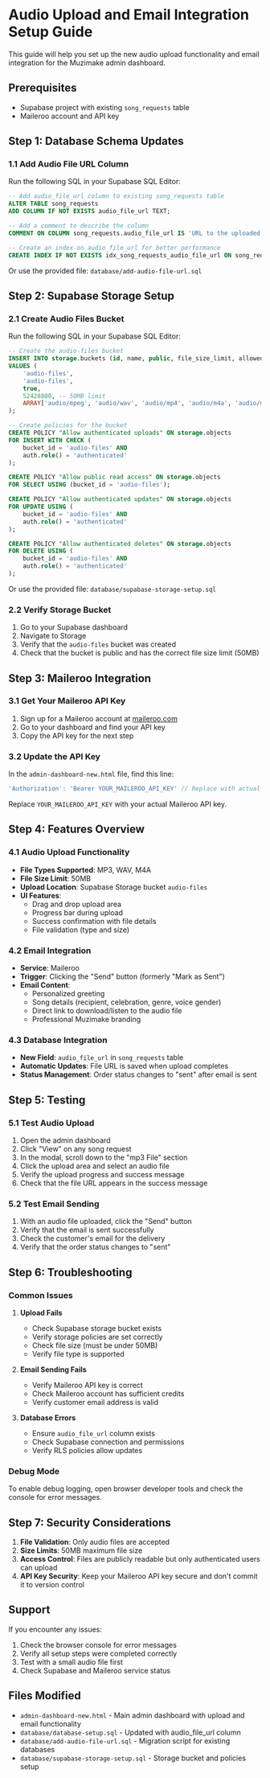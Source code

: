 # Audio Upload and Email Integration Setup Guide

This guide will help you set up the new audio upload functionality and email integration for the Muzimake admin dashboard.

## Prerequisites

- Supabase project with existing `song_requests` table
- Maileroo account and API key

## Step 1: Database Schema Updates

### 1.1 Add Audio File URL Column

Run the following SQL in your Supabase SQL Editor:

```sql
-- Add audio_file_url column to existing song_requests table
ALTER TABLE song_requests 
ADD COLUMN IF NOT EXISTS audio_file_url TEXT;

-- Add a comment to describe the column
COMMENT ON COLUMN song_requests.audio_file_url IS 'URL to the uploaded audio file in Supabase Storage';

-- Create an index on audio_file_url for better performance
CREATE INDEX IF NOT EXISTS idx_song_requests_audio_file_url ON song_requests(audio_file_url);
```

Or use the provided file: `database/add-audio-file-url.sql`

## Step 2: Supabase Storage Setup

### 2.1 Create Audio Files Bucket

Run the following SQL in your Supabase SQL Editor:

```sql
-- Create the audio-files bucket
INSERT INTO storage.buckets (id, name, public, file_size_limit, allowed_mime_types)
VALUES (
    'audio-files',
    'audio-files',
    true,
    52428800, -- 50MB limit
    ARRAY['audio/mpeg', 'audio/wav', 'audio/mp4', 'audio/m4a', 'audio/mp3']
);

-- Create policies for the bucket
CREATE POLICY "Allow authenticated uploads" ON storage.objects
FOR INSERT WITH CHECK (
    bucket_id = 'audio-files' AND 
    auth.role() = 'authenticated'
);

CREATE POLICY "Allow public read access" ON storage.objects
FOR SELECT USING (bucket_id = 'audio-files');

CREATE POLICY "Allow authenticated updates" ON storage.objects
FOR UPDATE USING (
    bucket_id = 'audio-files' AND 
    auth.role() = 'authenticated'
);

CREATE POLICY "Allow authenticated deletes" ON storage.objects
FOR DELETE USING (
    bucket_id = 'audio-files' AND 
    auth.role() = 'authenticated'
);
```

Or use the provided file: `database/supabase-storage-setup.sql`

### 2.2 Verify Storage Bucket

1. Go to your Supabase dashboard
2. Navigate to Storage
3. Verify that the `audio-files` bucket was created
4. Check that the bucket is public and has the correct file size limit (50MB)

## Step 3: Maileroo Integration

### 3.1 Get Your Maileroo API Key

1. Sign up for a Maileroo account at [maileroo.com](https://maileroo.com)
2. Go to your dashboard and find your API key
3. Copy the API key for the next step

### 3.2 Update the API Key

In the `admin-dashboard-new.html` file, find this line:

```javascript
'Authorization': 'Bearer YOUR_MAILEROO_API_KEY' // Replace with actual API key
```

Replace `YOUR_MAILEROO_API_KEY` with your actual Maileroo API key.

## Step 4: Features Overview

### 4.1 Audio Upload Functionality

- **File Types Supported**: MP3, WAV, M4A
- **File Size Limit**: 50MB
- **Upload Location**: Supabase Storage bucket `audio-files`
- **UI Features**:
  - Drag and drop upload area
  - Progress bar during upload
  - Success confirmation with file details
  - File validation (type and size)

### 4.2 Email Integration

- **Service**: Maileroo
- **Trigger**: Clicking the "Send" button (formerly "Mark as Sent")
- **Email Content**:
  - Personalized greeting
  - Song details (recipient, celebration, genre, voice gender)
  - Direct link to download/listen to the audio file
  - Professional Muzimake branding

### 4.3 Database Integration

- **New Field**: `audio_file_url` in `song_requests` table
- **Automatic Updates**: File URL is saved when upload completes
- **Status Management**: Order status changes to "sent" after email is sent

## Step 5: Testing

### 5.1 Test Audio Upload

1. Open the admin dashboard
2. Click "View" on any song request
3. In the modal, scroll down to the "mp3 File" section
4. Click the upload area and select an audio file
5. Verify the upload progress and success message
6. Check that the file URL appears in the success message

### 5.2 Test Email Sending

1. With an audio file uploaded, click the "Send" button
2. Verify that the email is sent successfully
3. Check the customer's email for the delivery
4. Verify that the order status changes to "sent"

## Step 6: Troubleshooting

### Common Issues

1. **Upload Fails**
   - Check Supabase storage bucket exists
   - Verify storage policies are set correctly
   - Check file size (must be under 50MB)
   - Verify file type is supported

2. **Email Sending Fails**
   - Verify Maileroo API key is correct
   - Check Maileroo account has sufficient credits
   - Verify customer email address is valid

3. **Database Errors**
   - Ensure `audio_file_url` column exists
   - Check Supabase connection and permissions
   - Verify RLS policies allow updates

### Debug Mode

To enable debug logging, open browser developer tools and check the console for error messages.

## Step 7: Security Considerations

1. **File Validation**: Only audio files are accepted
2. **Size Limits**: 50MB maximum file size
3. **Access Control**: Files are publicly readable but only authenticated users can upload
4. **API Key Security**: Keep your Maileroo API key secure and don't commit it to version control

## Support

If you encounter any issues:

1. Check the browser console for error messages
2. Verify all setup steps were completed correctly
3. Test with a small audio file first
4. Check Supabase and Maileroo service status

## Files Modified

- `admin-dashboard-new.html` - Main admin dashboard with upload and email functionality
- `database/database-setup.sql` - Updated with audio_file_url column
- `database/add-audio-file-url.sql` - Migration script for existing databases
- `database/supabase-storage-setup.sql` - Storage bucket and policies setup
